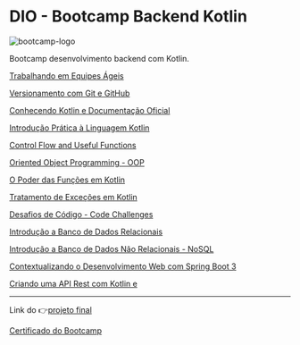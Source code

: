 # DIO - Bootcamp Backend Kotlin

![bootcamp-logo](https://github.com/Sandrolaxx/boot-dio-kotlin/assets/61207420/70f590c3-a4ed-4efe-ab97-e179c764ac1a)

Bootcamp desenvolvimento backend com Kotlin.

[Trabalhando em Equipes Ágeis](/equipes_ageis/readme.md)

[Versionamento com Git e GitHub](/versionamento_git/readme.md)

[Conhecendo Kotlin e Documentação Oficial](/conhecendo_kt_doc_oficial/readme.md)

[Introdução Prática à Linguagem Kotlin](/introducao_pratica_a_lang/readme.md)

[Control Flow and Useful Functions](/control_flow/readme.md)

[Oriented Object Programming - OOP](/poo_kotlin/readme.md)

[O Poder das Funções em Kotlin](/o_poder_das_funcoes/readme.md)

[Tratamento de Exceções em Kotlin](/tratamento_excecoes/readme.md)

[Desafios de Código - Code Challenges](/code_challenges/readme.md)

[Introdução a Banco de Dados Relacionais](/introducao_banco_dados_relacionais/readme.md)

[Introdução a Banco de Dados Não Relacionais - NoSQL](/introducao_banco_dados_nao_relacionais/readme.md)

[Contextualizando o Desenvolvimento Web com Spring Boot 3](/contextualizando_desenvolvimento_web_com_spring_kotlin/readme.md)

[Criando uma API Rest com Kotlin e ](/criando_api_rest_com_kotlin/readme.md)

---

Link do 👉[projeto final](https://github.com/Sandrolaxx/kotlin-credit-api)

[Certificado do Bootcamp](/certificate_0CF88B8A.pdf)
